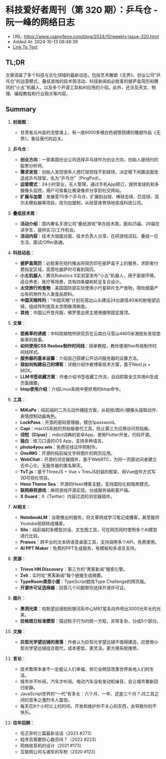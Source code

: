 # 科技爱好者周刊（第 320 期）：乒乓仓 - 阮一峰的网络日志
- URL: https://www.ruanyifeng.com/blog/2024/10/weekly-issue-320.html
- Added At: 2024-10-13 08:48:39
- [Link To Text](2024-10-13-科技爱好者周刊（第-320-期）：乒乓仓---阮一峰的网络日志_raw.md)

## TL;DR
文章涵盖了多个科技与文化领域的最新动态，包括艺术雕塑《无界》、创业公司“乒乓仓”的运营模式、叠纸游戏的技术周活动、科技新闻如必胜客的披萨盒简历和腾讯的“小五”机器人，以及多个开源工具和AI应用的介绍。此外，还涉及天文、物理、编程教程和行业观点等内容。

## Summary
1. **封面图**：
   - 甘肃省瓜州县的戈壁滩上，有一座6000多根白色钢管搭建的雕塑作品《无界》，象征唐代的边关。

2. **乒乓仓**：
   - **创业方向**：一家美国创业公司选择乒乓球作为创业方向，创始人是纽约的股票分析师。
   - **需求发现**：创始人发现很多人想打球但找不到球场，决定租下闲置店面改造成乒乓球室，名为“乒乓仓”（PingPod）。
   - **运营模式**：24小时营业，无人管理，通过手机App预订，提供发球机和多摄像头监控，用户可查看比赛录像并分享到社交网站。
   - **扩展与加盟**：发展至70多个乒乓仓，扩展到台球、棒球击球、匹克球、高尔夫模拟器等项目，改为加盟制，从经营体育场地变成科技公司。

3. **叠纸技术周**：
   - **活动介绍**：国内著名手游公司“叠纸游戏”举办技术周，面向25届、26届在读学生，提供实习/工作机会。
   - **活动内容**：技术大咖面对面、技术负责人分享、在研游戏试玩、叠纸一日生活、面试/Offer直通。

4. **科技动态**：
   - **披萨盒简历**：必胜客在纽约推出将简历印在披萨盒子上的服务，求职者付费指定区域，高管吃披萨时可看到简历。
   - **小五机器人**：腾讯Robotics X实验室发布“小五”机器人，用于家居环境，适合养老、医疗等场景，具有四条腿和轮足复合设计。
   - **太空旅行的食物**：美国国防部实验使用小行星碎片生产食物，喂给细菌产出有机物作为人类食品原料。
   - **中国天眼阵列**：“中国天眼”计划在周边山头建设24台直径40米的射电望远镜，组成阵列提高太空图像清晰度。
   - **其他**：中国公开登月服，佛罗里达房主使用绷带固定屋顶。

5. **文章**：
   - **垫紫草的诱惑**：中科院植物所研究员在云南白马雪山4800米海拔处发现垫紫草的故事。
   - **如何使用CSS flexbox制作时间线**：简单教程，教你使用flex布局制作时间线样式。
   - **服务器的基本设置**：介绍自己搭建公开访问服务器的设置方法。
   - **我如何构建自己的博客**：详细介绍作者博客技术方案，基于Next.js + MDX。
   - **LLM书签收藏方案**：作者介绍书签收藏工作流，自动抓取全文并用AI生成页面摘要。
   - **btop使用介绍**：介绍Linux系统中更好用的btop命令。

6. **工具**：
   - **MiKaPo**：纯前端的二次元动作捕捉方案，从视频/图片/摄像头提取动作、表情控制动画角色。
   - **LockPass**：开源的密码管理器，模仿1password。
   - **Copi**：macOS系统的剪贴板替代工具，防止第三方应用访问剪贴板。
   - **词悦（Ciyue）**：mdict词典的安卓App，使用Flutter开发，代码开源。
   - **独白**：练习口语的iOS App，支持多种语言。
   - **photo4you.win**：免费在线证件照制作。
   - **OneIMG**：开源的纯前端文字转图片的网页应用。
   - **WebChat**：开源的浏览器插件，基于WebRTC，为同一页面访问者建立去中心化、无服务器的匿名聊天。
   - **TvT.js**：基于ThreeJS + Vue + TresJS封装的框架，用Vue组件方式写3D可视化项目。
   - **Hexo Theme Sea**：开源的Hexo博客主题，支持国际化和暗黑模式。
   - **联网麻将游戏**：麻将游戏开源实现，分成服务端和客户端。
   - **X Guard**：X（Twitter）内容过滤的浏览器插件。

7. **AI相关**：
   - **NotebookLM**：谷歌推出的服务，将文章转成学习笔记或播客，甚至能将Youtube视频转成播客。
   - **Silo**：纯前端的多模型对话、文生图工具，可在网页同时使用多个AI模型进行比较。
   - **Praises**：跨平台的文本转语音桌面工具，支持调用多个API，免费使用。
   - **AI PPT Maker**：免费的PPT生成服务，有模板和多语言支持。

8. **资源**：
   - **Trieve HN Discovery**：第三方的“黑客新闻”搜索引擎。
   - **Zeli**：实时给“黑客新闻”每个链接生成摘要。
   - **TypeRoom类型小屋**：TypeScript题库Type Challenge的网页版。
   - **开源许可证选择器**：回答几个问题帮你选择开源许可证。

9. **图片**：
   - **黑洞光束**：哈勃望远镜拍到银河系中心M87星系向外喷出3000光年长的光束。
   - **拉格朗日标准模型**：描述粒子行为的统一方程，非常复杂，分成5个部分。

10. **文摘**：
    - **巨型光学望远镜的衰落**：作者认为巨型光学望远镜不值得建造，应使用小型光学望远镜组合取代，成本更低，更灵活，更方便系统维修。

11. **言论**：
    - 技术繁荣本身不一定能让人们幸福，但它会明显改善世界各地人们的生活。
    - 城市并不吵闹，汽车才吵闹。电动汽车没有发动机噪音，会让城市重新回归安静。
    - JavaScript世界的“一代”有多长：六个月、一年、还是三个月？JS工具之间的竞争之激烈令人震惊。
    - 每天花8个小时以上的时间，开发和维护你不关心的东西，会导致你的不快乐。

12. **往年回顾**：
    - 任正非的三篇最新谈话（2023 #273）
    - 程序员需要担心裁员吗？（2022 #223）
    - 网络收音机的设计（2021 #173）
    - 互联网公司与湘军的军制（2020 #123）
